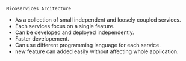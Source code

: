     Micoservices Arcitecture
- As a collection of small independent and loosely coupled services.
- Each services focus on a single feature.
- Can be developed and deployed independently.
- Faster developement.
- Can use different programming language for each service.
- new feature can added easily without affecting whole application.


